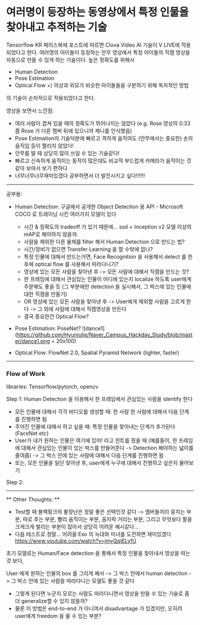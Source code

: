 # 여러명이 등장하는 동영상에서 특정 인물을 찾아내고 추적하는 기술 

Tensorflow KR 페이스북에 포스트에 따르면 Clova Video AI 기술이 V LIVE에 적용되었다고 한다. 
여러명의 아이돌이 등장하는 안무 영상에서 특정 아이돌의 직캠 영상을 자동으로 만들 수 있게 하는 기술이다.
높은 정확도를 위해서 
 
  - Human Detection 
  - Pose Estimation 
  - Optical Flow
  +) 의상과 외모가 비슷한 아이돌들을 구분하기 위해 독자적인 방법 

의 기술이 순차적으로 적용되었다고 한다. 


영상을 보면서 느낀점: 
- 여러 사람이 겹쳐 있을 때의 정확도가 뛰어나지는 않았다 (e.g. Rose 영상의 0:33 쯤 Rose 가 다른 멤버 뒤에 있으니까 제니를 인식했음) 
- Pose Estimation의 기술덕분에 빠르고 격하게 움직여도 (안무에서는 중요한) 손의 움직임 등이 짤리지 않았다! 
- 안무를 딸 때 상당히 많이 쓰일 수 있는 기술같다! 
- 빠르고 신속하게 움직이는 동작이 많은데도 비교적 부드럽게 카메라가 움직이는 것 같아 보여서 보기 편하다 
- 너무너무너무재미있겠다 공부하면서 더 발전시키고 싶다!!!!!! 

--- 

공부용: 
  - Human Detection: 구글에서 공개한 Object Detection 용 API - Microsoft COCO 로 트레이닝 시킨 여러가지 모델이 있다 
     - 시간 & 정확도의 tradeoff 가 있기 때문에... ssd + Inception v2 모델 이상의 mAP로 해야하지 않을까. 
     - 사람을 제외한 다른 물체를 filter 해서 Human Detection 으로 만드는 법? 
     - 시간/장비가 없으면 Transfer Learning 을 할 수밖에 없나? 
     - 특정 인물에 대해서 만드는거면, Face Recognition 을 사용해서 detect 를 한 후에 optical flow 를 사용해서 따라다니기? 
     - 영상에 있는 모든 사람을 찾아낸 후 -> 모든 사람에 대해서 직캠을 만드는 것? 
     - 한 프레임에 대해서 관심있는 인물이 어디에 있는지 localize 하도록 user에게 주문해도 좋을 듯 (그 부분에만 detection 을 실시해서, 그 박스에 있는 인물에 대한 직캠을 만들기) 
     - OR 영상에 있는 모든 사람을 찾아낸 후 -> User에게 제외할 사람을 고르게 한다 -> 그 외에 사람에 대해서 직캠영상을 만든다 
     - 결국 중요한건 Optical Flow? 


  - Pose Estimation: PoseNet? 
  ![dance1](https://github.com/Hyunjulie/Naver_Campus_Hackday_Study/blob/master/dance1.png = 20x100)

  
  - Optical Flow: FlowNet 2.0, Spatial Pyramid Network (lighter, faster) 
  
  
  
---

### Flow of Work 

libraries: Tensorflow/pytorch, opencv 


Step 1: Human Detection 을 이용해서 한 프레임에서 관심있는 사람을 identify 한다 
 - 모든 인물에 대해서 각각 비디오를 생성할 때: 한 사람 한 사람에 대해서 다음 단계를 진행하면 됨 
 - 주어진 인물에 대해서 하고 싶을 때: 특정 인물을 찾아내는 단계가 추가된다 (FaceNet etc) 
 - User가 내가 원하는 인물은 여기에 있어! 라고 힌트를 줬을 때 (예를들어, 한 프레임에 대해서 관심있는 인물이 있는 박스를 만들어준다 -> Detection 해야하는 넓이를 줄여줌) -> 그 박스 안에 있는 사람에 대해서 다음 단계를 진행하면 됨 
  - 또는, 모든 인물을 일단 찾아낸 후, user에게 누구에 대해서 진행하고 싶은지 물어보기 

Step 2: 


--- 
** Other Thoughts: ** 

- Test할 때 블랙핑크의 불장난은 정말 좋은 선택인것 같다 -> 멤버들끼리 뭉치는 부분, 따로 추는 부분, 빨리 움직이는 부분, 꼼지락 거리는 부분, 그리고 무엇보다 팔을 크게크게 벌리는 부분이 많아서 상당히 어려운 예시같다... 
- 다음 테스트로 정말... 어려울 Exo 의 늑대와 미녀를 도전하면 재미있겠다 https://www.youtube.com/watch?v=jmyQqIELyfU 

초기 모델로는 Human/Face detection 을 통해서 특정 인물을 찾아내서 영상을 따는것 보다, 

User 에게 원하는 인물의 box 를 그리게 해서 -> 그 박스 안에서 human detection -> 그 박스 안에 있는 사람을 따라다니는 모델도 좋을 것 같다 
 - 그렇게 된다면 누군지 모르는 사람도 따라다니면서 영상을 만들 수 있는 기술로 좀 더 generalize할 수 있지 않을까? 
 - 물론 이 방법은 end-to-end 가 아니여서 disadvantage 가 있겠지만, 오히려 user에게 freedom 을 줄 수 있는 부분? 
